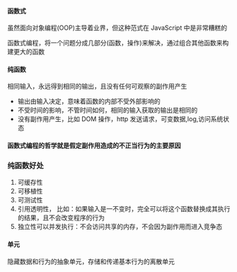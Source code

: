 #### 函数式

虽然面向对象编程(OOP)主导着业界，但这种范式在 JavaScript 中是非常糟糕的

函数式编程，将一个问题分成几部分(函数，操作)来解决，通过组合其他函数来构建更大的函数

#### 纯函数

相同输入，永远得到相同的输出，且没有任何可观察的副作用产生

- 输出由输入决定，意味着函数的内部不受外部影响的
- 不受时间的影响，不管时间如何，相同的输入获取的输出是相同的
- 没有副作用产生，比如 DOM 操作，http 发送请求，可变数据,log,访问系统状态

#### 函数式编程的哲学就是假定副作用造成的不正当行为的主要原因

### 纯函数好处

1. 可缓存性
2. 可移植性
3. 可测试性
4. 引用透明性， 比如：如果输入是一不变时，完全可以将这个函数替换成其执行的结果，且不会改变程序的行为
5. 独立性可以并发执行：不会访问共享的内存，不会因为副作用而进入竞争态

#### 单元

隐藏数据和行为的抽象单元，存储和传递基本行为的离散单元
